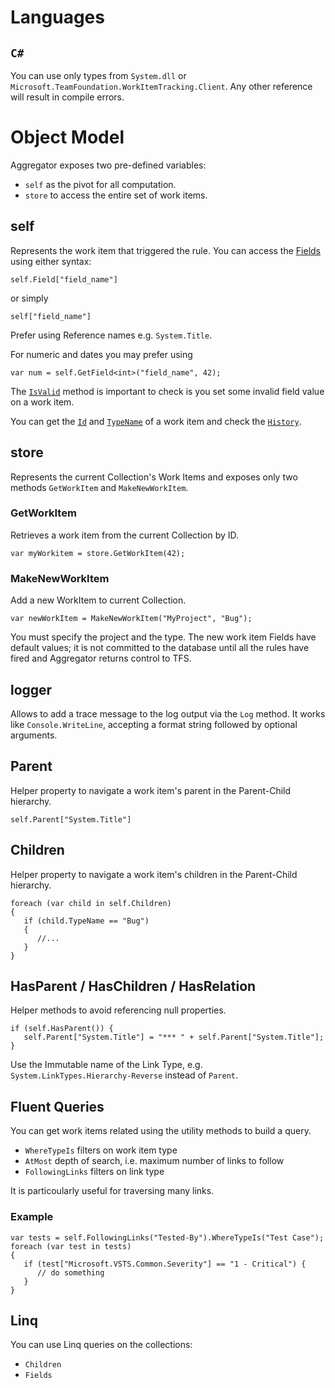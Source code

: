 # Languages

## `C#`
You can use only types from `System.dll` or `Microsoft.TeamFoundation.WorkItemTracking.Client`.
Any other reference will result in compile errors. 



# Object Model

Aggregator exposes two pre-defined variables:

 - `self` as the pivot for all computation.
 - `store` to access the entire set of work items.

## self

Represents the work item that triggered the rule.
You can access the [Fields](https://msdn.microsoft.com/en-us/library/microsoft.teamfoundation.workitemtracking.client.field.aspx) using either syntax:
```
self.Field["field_name"]
```
or simply
```
self["field_name"]
```

Prefer using Reference names e.g. `System.Title`.

For numeric and dates you may prefer using
```
var num = self.GetField<int>("field_name", 42);
```

The [`IsValid`](https://msdn.microsoft.com/en-us/library/microsoft.teamfoundation.workitemtracking.client.workitem.isvalid.aspx) method is important to check is you set some invalid field value on a work item.

You can get the [`Id`](https://msdn.microsoft.com/en-us/library/microsoft.teamfoundation.workitemtracking.client.workitem.id.aspx) and [`TypeName`](https://msdn.microsoft.com/en-us/library/microsoft.teamfoundation.workitemtracking.client.workitemtype.name.aspx) of a work item and check the [`History`](https://msdn.microsoft.com/en-us/library/microsoft.teamfoundation.workitemtracking.client.workitem.history.aspx).


## store

Represents the current Collection's Work Items and exposes only two methods `GetWorkItem` and `MakeNewWorkItem`.

### GetWorkItem

Retrieves a work item from the current Collection by ID.

```
var myWorkitem = store.GetWorkItem(42);
```

### MakeNewWorkItem
Add a new WorkItem to current Collection.

```
var newWorkItem = MakeNewWorkItem("MyProject", "Bug");
```

You must specify the project and the type. The new work item Fields have default values;
it is not committed to the database until all the rules have fired and Aggregator returns control to TFS.


## logger

Allows to add a trace message to the log output via the `Log` method.
It works like `Console.WriteLine`, accepting a format string followed by optional arguments.


## Parent
Helper property to navigate a work item's parent in the Parent-Child hierarchy.

```
self.Parent["System.Title"]
```

## Children
Helper property to navigate a work item's children in the Parent-Child hierarchy.

```
foreach (var child in self.Children)
{
   if (child.TypeName == "Bug")
   {
      //...
   }
}
```

## HasParent / HasChildren / HasRelation
Helper methods to avoid referencing null properties.
```
if (self.HasParent()) {
   self.Parent["System.Title"] = "*** " + self.Parent["System.Title"];
}
```
Use the Immutable name of the Link Type, e.g. `System.LinkTypes.Hierarchy-Reverse` instead of `Parent`.

## Fluent Queries

You can get work items related using the utility methods to build a query.

 - `WhereTypeIs` filters on work item type
 - `AtMost` depth of search, i.e. maximum number of links to follow
 - `FollowingLinks` filters on link type

It is particoularly useful for traversing many links.

### Example

```
var tests = self.FollowingLinks("Tested-By").WhereTypeIs("Test Case");
foreach (var test in tests)
{
   if (test["Microsoft.VSTS.Common.Severity"] == "1 - Critical") {
      // do something
   }
}
```

## Linq

You can use Linq queries on the collections:
 - `Children`
 - `Fields`
